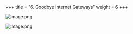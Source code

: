 +++
title = "6. Goodbye Internet Gateways"
weight = 6
+++


![image.png](/images/008-viii-clean-it-up/38-239868-image.png)


![image.png](/images/008-viii-clean-it-up/38-491978-image.png)


